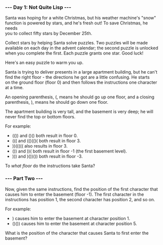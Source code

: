### --- Day 1: Not Quite Lisp ---

Santa was hoping for a white Christmas, but his weather machine's "snow"  
function is powered by stars, and he's fresh out! To save Christmas, he needs  
you to collect fifty stars by December 25th.

Collect stars by helping Santa solve puzzles. Two puzzles will be made  
available on each day in the advent calendar; the second puzzle is unlocked  
when you complete the first. Each puzzle grants one star. Good luck!

Here's an easy puzzle to warm you up.

Santa is trying to deliver presents in a large apartment building, but he can't  
find the right floor - the directions he got are a little confusing. He starts  
on the ground floor (floor 0) and then follows the instructions one character  
at a time.

An opening parenthesis, (, means he should go up one floor, and a closing  
parenthesis, ), means he should go down one floor.

The apartment building is very tall, and the basement is very deep; he will  
never find the top or bottom floors.

For example:

* (()) and ()() both result in floor 0.
* ((( and (()(()( both result in floor 3.
* ))((((( also results in floor 3.
* ()) and ))( both result in floor -1 (the first basement level).
* ))) and )())()) both result in floor -3.

To *what floor* do the instructions take Santa?

### --- Part Two ---

Now, given the same instructions, find the position of the first character that  
causes him to enter the basement (floor -1). The first character in the  
instructions has position 1, the second character has position 2, and so on.

For example:

* ) causes him to enter the basement at character position 1.
* ()()) causes him to enter the basement at character position 5.

What is the position of the character that causes Santa to first enter the  
basement?

